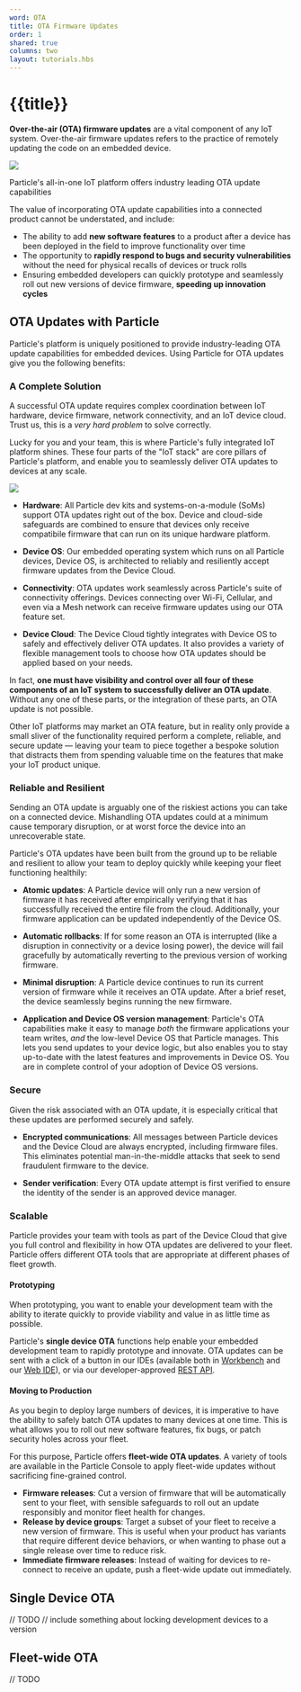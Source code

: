 ```yaml
---
word: OTA
title: OTA Firmware Updates
order: 1
shared: true
columns: two
layout: tutorials.hbs
---
```


# {{title}}

**Over-the-air (OTA) firmware updates** are a vital component of any IoT
system. Over-the-air firmware updates refers to the practice of remotely
updating the code on an embedded device.

<img src="/assets/images/ota-updates/ota-update-hero.png"/>
<p class="caption">Particle's all-in-one IoT platform offers industry
leading OTA update capabilities</p>

The value of incorporating OTA update capabilities into a connected
product cannot be understated, and include:
- The ability to add **new software features** to a product after a device has been
  deployed in the field to improve functionality over time
- The opportunity to **rapidly respond to bugs and security
  vulnerabilities** without the need for physical recalls of devices or truck rolls
- Ensuring embedded developers can quickly prototype and seamlessly roll out
  new versions of device firmware, **speeding up innovation cycles**


## OTA Updates with Particle

Particle's platform is uniquely positioned to provide industry-leading
OTA update capabilities for embedded devices. Using Particle for OTA
updates give you the following benefits:

### A Complete Solution

A successful OTA update requires complex coordination between IoT hardware,
device firmware, network connectivity, and an IoT device cloud. Trust
us, this is a _very hard problem_ to solve correctly.

Lucky for you and your team, this is where Particle's fully integrated IoT platform shines.
These four parts of the "IoT stack" are core pillars of Particle's
platform, and enable you to seamlessly
deliver OTA updates to devices at any scale.

<img src="/assets/images/ota-updates/device-to-cloud.png"
class="full-width"/>

- **Hardware**: All Particle dev kits and systems-on-a-module (SoMs) support
OTA updates right out of the box. Device and cloud-side safeguards
are combined to ensure that devices only receive compatibile firmware that
can run on its unique hardware platform.

- **Device OS**: Our embedded operating system which runs on all
Particle devices, Device OS, is architected to reliably and resiliently
accept firmware updates from the Device Cloud.

- **Connectivity**: OTA updates work seamlessly
across Particle's suite of connectivity offerings. Devices connecting
over Wi-Fi, Cellular, and even via a Mesh network can receive firmware
updates using our OTA feature set.

- **Device Cloud**: The Device Cloud tightly integrates with Device OS
to safely and effectively deliver OTA updates. It also provides a
variety of flexible management tools to choose how OTA updates should be applied
based on your needs.

In fact, **one must have
visibility and control over all four of these components of an IoT
system to successfully deliver an OTA update**. Without any one of these
parts, or the integration of these parts, an OTA update is not possible.

Other IoT platforms may market an OTA
feature, but in reality only provide a small sliver of the functionality required
perform a complete, reliable, and secure update — leaving your team to
piece together a bespoke solution that distracts them from spending valuable time
on the features that make your IoT product unique.

### Reliable and Resilient

Sending an OTA update is arguably one of the riskiest
actions you can take on a connected device. Mishandling OTA updates could
at a minimum cause temporary disruption, or at worst force the device
into an unrecoverable state.

Particle's OTA updates have been built from the ground up to be
reliable and resilient to allow your team to deploy quickly while
keeping your fleet functioning healthily:

- **Atomic updates**: A Particle device will only run a new version of
  firmware it has received after empirically verifying that it has
successfully received the entire file from the cloud. Additionally,
your firmware application can be updated independently of the Device OS.

- **Automatic rollbacks**: If for some reason an OTA is interrupted (like a disruption
in connectivity or a device losing power), the device will fail
gracefully by automatically reverting to the previous version of working firmware.

- **Minimal disruption**: A Particle device continues to run its current
version of firmware while it receives an OTA update. After a brief
reset, the device seamlessly begins running the new firmware.

- **Application and Device OS version management**: Particle's OTA
capabilities make it easy to manage _both_ the firmware applications
your team writes, _and_ the low-level Device OS that Particle manages.
This lets you send updates to your device logic, but also enables you to
stay up-to-date with the latest features and improvements in Device OS.
You are in complete control of your adoption of Device OS versions.

### Secure

Given the risk associated with an OTA update, it is especially critical
that these updates are performed securely and safely.

- **Encrypted communications**: All messages between Particle devices and the
Device Cloud are always encrypted, including firmware files. This
eliminates potential man-in-the-middle attacks that seek to send
fraudulent firmware to the device.

- **Sender verification**: Every OTA update attempt is first verified to ensure the identity
of the sender is an approved device manager.

### Scalable

Particle provides your team with tools as part of the Device Cloud that give
you full control and flexibility in how OTA updates are delivered to
your fleet. Particle offers different OTA tools that are appropriate at
different phases of fleet growth.

#### Prototyping

When prototyping, you want to enable your development team with the
ability to iterate quickly to provide viability and value in as little
time as possible.

Particle's **single device OTA** functions help enable your embedded
development team to rapidly prototype and innovate. OTA updates can be
sent with a click of a button in our IDEs (available both in
[Workbench](https://www.particle.io/workbench/) and our [Web
IDE](https://build.particle.io)), or via our developer-approved [REST
API](https://docs.particle.io/reference/device-cloud/api/).

#### Moving to Production

As you begin to deploy large numbers of devices, it is imperative to
have the ability to safely batch OTA updates to many devices at one time. This
is what allows you to roll out new software features, fix bugs, or patch
security holes across your fleet.

For this purpose, Particle offers **fleet-wide OTA updates**. A variety
of tools are available in the Particle Console to apply fleet-wide
updates without sacrificing fine-grained control.
- **Firmware releases**: Cut a version of firmware that will be
automatically sent to your fleet, with sensible safeguards to roll out
an update responsibly and monitor fleet health for changes.
- **Release by device groups**: Target a subset of your fleet to receive a new
version of firmware. This is useful when your product has variants
that require different device behaviors, or when wanting to phase out a
single release over time to reduce risk.
- **Immediate firmware releases**: Instead of waiting for devices to
re-connect to receive an update, push a fleet-wide update out immediately.

## Single Device OTA
// TODO
// include something about locking development devices to a version

## Fleet-wide OTA
// TODO
